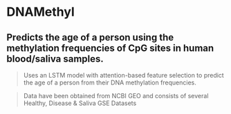 # DNAMethyl

## Predicts the age of a person using the methylation frequencies of CpG sites in human blood/saliva samples.

> Uses an LSTM model with attention-based feature selection to predict the age of a person from their DNA methylation frequencies.

> Data have been obtained from NCBI GEO and consists of several Healthy, Disease & Saliva GSE Datasets
